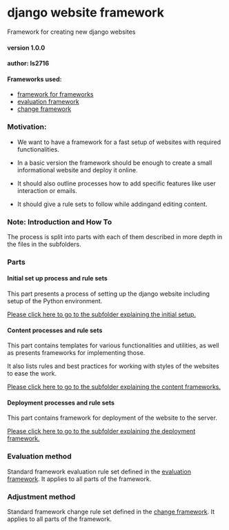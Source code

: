 # django website framework

Framework for creating new django websites

#### version 1.0.0

#### author: ls2716


#### Frameworks used:

- [framework for frameworks](../framework_for_frameworks/)
- [evaluation framework](../evaluation_framework/)
- [change framework](../change_framework/)

### Motivation:

- We want to have a framework for a fast setup of websites with required functionalities.

- In a basic version the framework should be enough to create a small informational website and deploy it online.

- It should also outline processes how to add specific features like user interaction or emails.

- It should give a rule sets to follow while addingand editing content.

### Note: Introduction and How To

The process is split into parts with each of them described in more depth in the files
in the subfolders.


### Parts

#### Initial set up process and rule sets

This part presents a process of setting up the django website including
setup of the Python environment.

[Please click here to go to the subfolder explaining the initial setup.](initial_setup/)


#### Content processes and rule sets

This part contains templates for various functionalities and utilities, as well as presents frameworks for implementing those. 

It also lists rules and best practices for working with styles of the websites to ease 
the work.

[Please click here to go to the subfolder explaining the content frameworks.](content/)


#### Deployment processes and rule sets

This part contains framework for deployment of the website to the server.


[Please click here to go to the subfolder explaining the deployment framework.](deployment/)

### Evaluation method

Standard framework evaluation rule set defined in the [evaluation framework](../evaluation_framework/). It applies to all parts of the framework.

### Adjustment method

Standard framework change rule set defined in the [change framework](../change_framework/). It applies to all parts of the framework.
